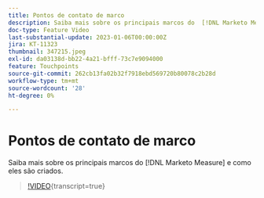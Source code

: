 ```yaml
---
title: Pontos de contato de marco
description: Saiba mais sobre os principais marcos do  [!DNL Marketo Measure]  e como eles são criados.
doc-type: Feature Video
last-substantial-update: 2023-01-06T00:00:00Z
jira: KT-11323
thumbnail: 347215.jpeg
exl-id: da03138d-bb22-4a21-bfff-73c7e9094000
feature: Touchpoints
source-git-commit: 262cb13fa02b32f7918ebd569720b80078c2b28d
workflow-type: tm+mt
source-wordcount: '28'
ht-degree: 0%

---
```


# Pontos de contato de marco

Saiba mais sobre os principais marcos do [!DNL Marketo Measure] e como eles são criados.

>[!VIDEO](https://video.tv.adobe.com/v/347215/?learn=on){transcript=true}
